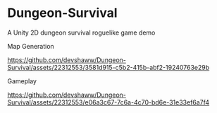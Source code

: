 # Dungeon-Survival
A Unity 2D dungeon survival roguelike game demo

Map Generation



https://github.com/devshaww/Dungeon-Survival/assets/22312553/3581d915-c5b2-415b-abf2-19240763e29b


Gameplay


https://github.com/devshaww/Dungeon-Survival/assets/22312553/e06a3c67-7c6a-4c70-bd6e-31e33ef6a7f4

